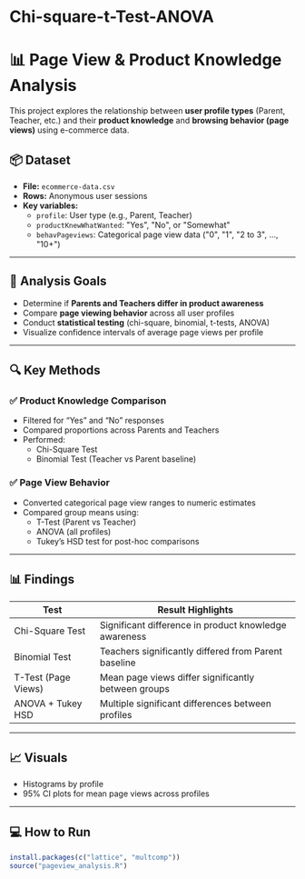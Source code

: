 # Chi-square-t-Test-ANOVA
# 📊 Page View & Product Knowledge Analysis

This project explores the relationship between **user profile types** (Parent, Teacher, etc.) and their **product knowledge** and **browsing behavior (page views)** using e-commerce data.

## 📦 Dataset

- **File:** `ecommerce-data.csv`
- **Rows:** Anonymous user sessions
- **Key variables:**
  - `profile`: User type (e.g., Parent, Teacher)
  - `productKnewWhatWanted`: "Yes", "No", or "Somewhat"
  - `behavPageviews`: Categorical page view data ("0", "1", "2 to 3", ..., "10+")

---

## 🎯 Analysis Goals

- Determine if **Parents and Teachers differ in product awareness**
- Compare **page viewing behavior** across all user profiles
- Conduct **statistical testing** (chi-square, binomial, t-tests, ANOVA)
- Visualize confidence intervals of average page views per profile

---

## 🔍 Key Methods

### ✅ Product Knowledge Comparison

- Filtered for “Yes” and “No” responses
- Compared proportions across Parents and Teachers
- Performed:
  - Chi-Square Test
  - Binomial Test (Teacher vs Parent baseline)

### ✅ Page View Behavior

- Converted categorical page view ranges to numeric estimates
- Compared group means using:
  - T-Test (Parent vs Teacher)
  - ANOVA (all profiles)
  - Tukey’s HSD test for post-hoc comparisons

---

## 📊 Findings

| Test                    | Result Highlights                                        |
|-------------------------|----------------------------------------------------------|
| Chi-Square Test         | Significant difference in product knowledge awareness    |
| Binomial Test           | Teachers significantly differed from Parent baseline     |
| T-Test (Page Views)     | Mean page views differ significantly between groups      |
| ANOVA + Tukey HSD       | Multiple significant differences between profiles        |

---

## 📈 Visuals

- Histograms by profile
- 95% CI plots for mean page views across profiles

---

## 💻 How to Run

```r
install.packages(c("lattice", "multcomp"))
source("pageview_analysis.R")

